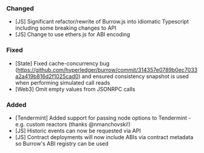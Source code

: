 ### Changed
- [JS] Significant refactor/rewrite of Burrow.js into idiomatic Typescript including some breaking changes to API
- [JS] Change to use ethers.js for ABI encoding

### Fixed
- [State] Fixed cache-concurrency bug (https://github.com/hyperledger/burrow/commit/314357e0789b0ec7033a2a419b816d2f1025cad0) and ensured consistency snapshot is used when performing simulated call reads
- [Web3] Omit empty values from JSONRPC calls

### Added
- [Tendermint] Added support for passing node options to Tendermint - e.g. custom reactors (thanks @nmanchovski!)
- [JS] Historic events can now be requested via API
- [JS] Contract deployments will now include ABIs via contract metadata so Burrow's ABI registry can be used

